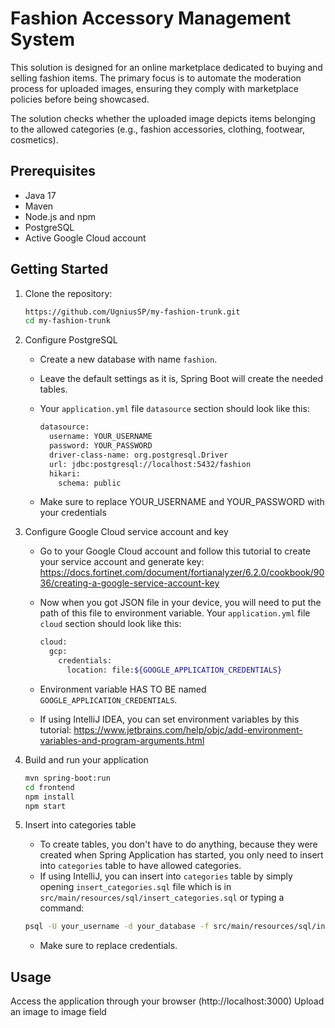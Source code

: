# Fashion Accessory Management System

This solution is designed for an online marketplace dedicated to buying and selling fashion items. 
The primary focus is to automate the moderation process for uploaded images, ensuring they comply with marketplace policies before being showcased.

The solution checks whether the uploaded image depicts items belonging to the allowed categories (e.g., fashion accessories, clothing, footwear, cosmetics).

## Prerequisites

- Java 17
- Maven
- Node.js and npm
- PostgreSQL
- Active Google Cloud account

## Getting Started

1. Clone the repository:

    ```bash
    https://github.com/UgniusSP/my-fashion-trunk.git
    cd my-fashion-trunk
    ```
    
2. Configure PostgreSQL
    
   * Create a new database with name `fashion`.
   * Leave the default settings as it is, Spring Boot will create the needed tables.
   * Your `application.yml` file `datasource` section should look like this:

     ```bash
     datasource:
       username: YOUR_USERNAME
       password: YOUR_PASSWORD
       driver-class-name: org.postgresql.Driver
       url: jdbc:postgresql://localhost:5432/fashion
       hikari:
         schema: public
     ```

   * Make sure to replace YOUR_USERNAME and YOUR_PASSWORD with your credentials
  
3. Configure Google Cloud service account and key
  
   * Go to your Google Cloud account and follow this tutorial to create your service account and generate key: https://docs.fortinet.com/document/fortianalyzer/6.2.0/cookbook/9036/creating-a-google-service-account-key
   * Now when you got JSON file in your device, you will need to put the path of this file to environment variable. Your `application.yml` file `cloud` section should look like this: 

     ```bash
     cloud:
       gcp:
         credentials:
           location: file:${GOOGLE_APPLICATION_CREDENTIALS}
     ```

   * Environment variable HAS TO BE named `GOOGLE_APPLICATION_CREDENTIALS`.
   * If using IntelliJ IDEA, you can set environment variables by this tutorial: https://www.jetbrains.com/help/objc/add-environment-variables-and-program-arguments.html

3. Build and run your application
   
    ```bash
    mvn spring-boot:run
    cd frontend
    npm install
    npm start
    ```

4. Insert into categories table

   * To create tables, you don't have to do anything, because they were created when Spring Application has started, you only need to insert into `categories` table to have allowed categories.
   * If using IntelliJ, you can insert into `categories` table by simply opening `insert_categories.sql` file which is in `src/main/resources/sql/insert_categories.sql` or typing a command:
     
    ```bash
    psql -U your_username -d your_database -f src/main/resources/sql/insert_categories.sql
    ```

   * Make sure to replace credentials.

## Usage

Access the application through your browser (http://localhost:3000)
Upload an image to image field
